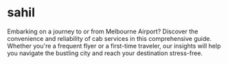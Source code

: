 # sahil
Embarking on a journey to or from Melbourne Airport? Discover the convenience and reliability of cab services in this comprehensive guide. Whether you're a frequent flyer or a first-time traveler, our insights will help you navigate the bustling city and reach your destination stress-free.
